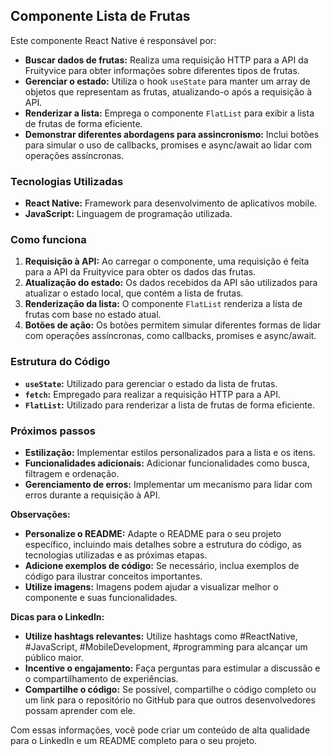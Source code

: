 ## Componente Lista de Frutas

Este componente React Native é responsável por:

* **Buscar dados de frutas:** Realiza uma requisição HTTP para a API da Fruityvice para obter informações sobre diferentes tipos de frutas.
* **Gerenciar o estado:** Utiliza o hook `useState` para manter um array de objetos que representam as frutas, atualizando-o após a requisição à API.
* **Renderizar a lista:** Emprega o componente `FlatList` para exibir a lista de frutas de forma eficiente.
* **Demonstrar diferentes abordagens para assincronismo:** Inclui botões para simular o uso de callbacks, promises e async/await ao lidar com operações assíncronas.

### Tecnologias Utilizadas
* **React Native:** Framework para desenvolvimento de aplicativos mobile.
* **JavaScript:** Linguagem de programação utilizada.

### Como funciona
1. **Requisição à API:** Ao carregar o componente, uma requisição é feita para a API da Fruityvice para obter os dados das frutas.
2. **Atualização do estado:** Os dados recebidos da API são utilizados para atualizar o estado local, que contém a lista de frutas.
3. **Renderização da lista:** O componente `FlatList` renderiza a lista de frutas com base no estado atual.
4. **Botões de ação:** Os botões permitem simular diferentes formas de lidar com operações assíncronas, como callbacks, promises e async/await.

### Estrutura do Código
* **`useState`:** Utilizado para gerenciar o estado da lista de frutas.
* **`fetch`:** Empregado para realizar a requisição HTTP para a API.
* **`FlatList`:** Utilizado para renderizar a lista de frutas de forma eficiente.

### Próximos passos
* **Estilização:** Implementar estilos personalizados para a lista e os itens.
* **Funcionalidades adicionais:** Adicionar funcionalidades como busca, filtragem e ordenação.
* **Gerenciamento de erros:** Implementar um mecanismo para lidar com erros durante a requisição à API.

**Observações:**

* **Personalize o README:** Adapte o README para o seu projeto específico, incluindo mais detalhes sobre a estrutura do código, as tecnologias utilizadas e as próximas etapas.
* **Adicione exemplos de código:** Se necessário, inclua exemplos de código para ilustrar conceitos importantes.
* **Utilize imagens:** Imagens podem ajudar a visualizar melhor o componente e suas funcionalidades.

**Dicas para o LinkedIn:**

* **Utilize hashtags relevantes:** Utilize hashtags como #ReactNative, #JavaScript, #MobileDevelopment, #programming para alcançar um público maior.
* **Incentive o engajamento:** Faça perguntas para estimular a discussão e o compartilhamento de experiências.
* **Compartilhe o código:** Se possível, compartilhe o código completo ou um link para o repositório no GitHub para que outros desenvolvedores possam aprender com ele.

Com essas informações, você pode criar um conteúdo de alta qualidade para o LinkedIn e um README completo para o seu projeto.
